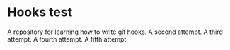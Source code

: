 # Hooks test

A repository for learning how to write git hooks.
A second attempt.
A third attempt.
A fourth attempt.
A fifth attempt.
